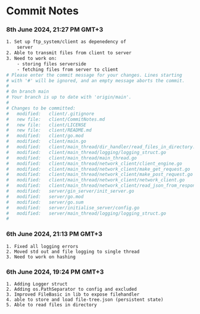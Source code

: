 # Commit Notes

### 8th June 2024, 21:27 PM GMT+3
```sh
1. Set up ftp_system/client as depenedency of 
    server
2. Able to transmit files from client to server
3. Need to work on:
    - storing files serverside
    - fetching files from server to client
# Please enter the commit message for your changes. Lines starting
# with '#' will be ignored, and an empty message aborts the commit.
#
# On branch main
# Your branch is up to date with 'origin/main'.
#
# Changes to be committed:
#	modified:   client/.gitignore
#	new file:   client/CommitNotes.md
#	new file:   client/LICENSE
#	new file:   client/README.md
#	modified:   client/go.mod
#	modified:   client/main.go
#	modified:   client/main_thread/dir_handler/read_files_in_directory.go
#	modified:   client/main_thread/logging/logging_struct.go
#	modified:   client/main_thread/main_thread.go
#	modified:   client/main_thread/network_client/client_engine.go
#	modified:   client/main_thread/network_client/make_get_request.go
#	modified:   client/main_thread/network_client/make_post_request.go
#	modified:   client/main_thread/network_client/network_client.go
#	modified:   client/main_thread/network_client/read_json_from_response.go
#	modified:   server/gin_server/init_server.go
#	modified:   server/go.mod
#	modified:   server/go.sum
#	modified:   server/initialise_server/config.go
#	modified:   server/main_thread/logging/logging_struct.go
#

```

### 6th June 2024, 21:13 PM GMT+3
    1. Fixed all logging errors
    2. Moved std out and file logging to single thread
    3. Need to work on hashing

### 6th June 2024, 19:24 PM GMT+3
    1. Adding Logger struct
    2. Adding os.PathSeparator to config and excluded
    3. Improved FileBasic in lib to expose filehandler
    4. able to store and load file-tree.json (persistent state)
    5. Able to read files in directory